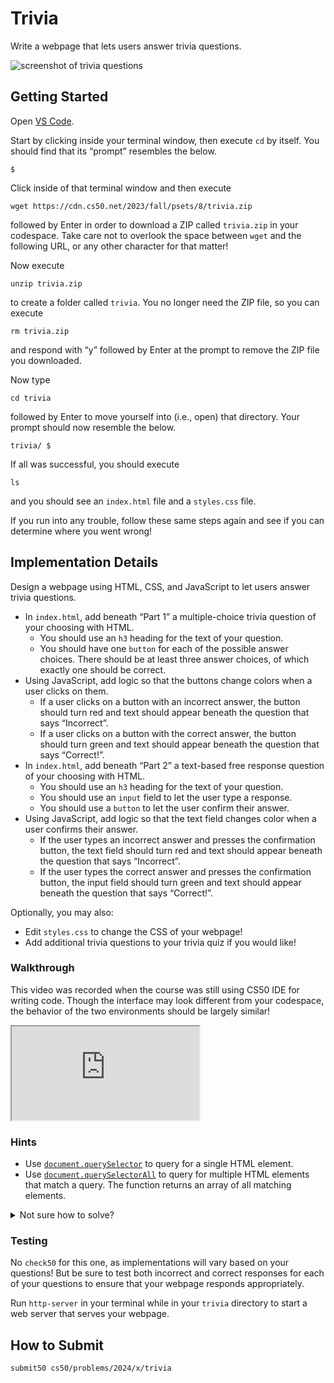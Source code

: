 # Trivia

Write a webpage that lets users answer trivia questions.

![screenshot of trivia questions](https://cs50.harvard.edu/x/2024/psets/8/trivia/questions.png)

## Getting Started

Open [VS Code](https://cs50.dev/).

Start by clicking inside your terminal window, then execute `cd` by itself. You should find that its “prompt” resembles the below.

    $

Click inside of that terminal window and then execute

    wget https://cdn.cs50.net/2023/fall/psets/8/trivia.zip

followed by Enter in order to download a ZIP called `trivia.zip` in your codespace. Take care not to overlook the space between `wget` and the following URL, or any other character for that matter!

Now execute

    unzip trivia.zip

to create a folder called `trivia`. You no longer need the ZIP file, so you can execute

    rm trivia.zip

and respond with “y” followed by Enter at the prompt to remove the ZIP file you downloaded.

Now type

    cd trivia

followed by Enter to move yourself into (i.e., open) that directory. Your prompt should now resemble the below.

    trivia/ $

If all was successful, you should execute

    ls

and you should see an `index.html` file and a `styles.css` file.

If you run into any trouble, follow these same steps again and see if you can determine where you went wrong!

## Implementation Details

Design a webpage using HTML, CSS, and JavaScript to let users answer trivia questions.

- In `index.html`, add beneath “Part 1” a multiple-choice trivia question of your choosing with HTML.
  - You should use an `h3` heading for the text of your question.
  - You should have one `button` for each of the possible answer choices. There should be at least three answer choices, of which exactly one should be correct.
- Using JavaScript, add logic so that the buttons change colors when a user clicks on them.
  - If a user clicks on a button with an incorrect answer, the button should turn red and text should appear beneath the question that says “Incorrect”.
  - If a user clicks on a button with the correct answer, the button should turn green and text should appear beneath the question that says “Correct!”.
- In `index.html`, add beneath “Part 2” a text-based free response question of your choosing with HTML.
  - You should use an `h3` heading for the text of your question.
  - You should use an `input` field to let the user type a response.
  - You should use a `button` to let the user confirm their answer.
- Using JavaScript, add logic so that the text field changes color when a user confirms their answer.
  - If the user types an incorrect answer and presses the confirmation button, the text field should turn red and text should appear beneath the question that says “Incorrect”.
  - If the user types the correct answer and presses the confirmation button, the input field should turn green and text should appear beneath the question that says “Correct!”.

Optionally, you may also:

- Edit `styles.css` to change the CSS of your webpage!
- Add additional trivia questions to your trivia quiz if you would like!

### Walkthrough

<div class="alert alert-primary" data-alert="primary" role="alert"><p>This video was recorded when the course was still using CS50 IDE for writing code. Though the interface may look different from your codespace, the behavior of the two environments should be largely similar!</p></div>

<iframe allow="accelerometer; autoplay; encrypted-media; gyroscope; picture-in-picture" allowfullscreen="" class="border" data-video="" src="https://video.cs50.io/WGd0Jx7rxUo"></iframe>

### Hints

- Use [`document.querySelector`](https://developer.mozilla.org/en-US/docs/Web/API/Document/querySelector) to query for a single HTML element.
- Use [`document.querySelectorAll`](https://developer.mozilla.org/en-US/docs/Web/API/Document/querySelectorAll) to query for multiple HTML elements that match a query. The function returns an array of all matching elements.

<details><summary>Not sure how to solve?</summary><iframe allow="accelerometer; autoplay; encrypted-media; gyroscope; picture-in-picture" allowfullscreen="" class="border" data-video="" src="https://video.cs50.io/FLlI7rSSV_M"></iframe></details>

### Testing

No `check50` for this one, as implementations will vary based on your questions! But be sure to test both incorrect and correct responses for each of your questions to ensure that your webpage responds appropriately.

Run `http-server` in your terminal while in your `trivia` directory to start a web server that serves your webpage.

## How to Submit

    submit50 cs50/problems/2024/x/trivia
